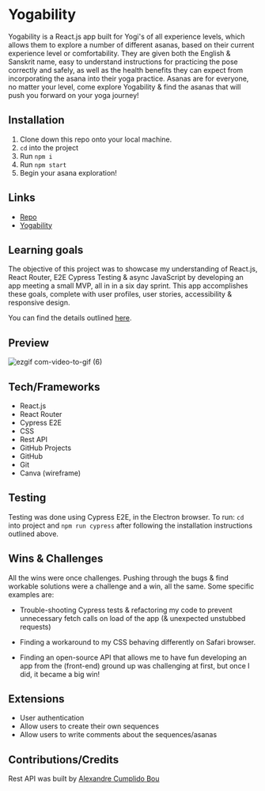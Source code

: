 # Yogability

Yogability is a React.js app built for Yogi's of all experience levels, which allows them to explore a number of different asanas, based on their current experience level or comfortability. They are given both the English & Sanskrit name, easy to understand instructions for practicing the pose correctly and safely, as well as the health benefits they can expect from incorporating the asana into their yoga practice. Asanas are for everyone, no matter your level, come explore Yogability & find the asanas that will push you forward on your yoga journey!

## Installation

1. Clone down this repo onto your local machine.
2. `cd` into the project
3. Run `npm i`
4. Run `npm start`
5. Begin your asana exploration!

## Links

- [Repo](https://github.com/andreasorensen/yoga-builder.git)
- [Yogability](https://yogability.vercel.app/)

## Learning goals

The objective of this project was to showcase my understanding of React.js, React Router, E2E Cypress Testing & async JavaScript by developing an app meeting a small MVP, all in in a six day sprint. This app accomplishes these goals, complete with user profiles, user stories, accessibility & responsive design.

You can find the details outlined [here](https://frontend.turing.edu/projects/module-3/showcase.html).

## Preview

![ezgif com-video-to-gif (6)](https://user-images.githubusercontent.com/125161431/258566581-0454ef95-77e1-418e-8064-bb6c6dee63bd.gif)


## Tech/Frameworks

- React.js
- React Router
- Cypress E2E
- CSS
- Rest API
- GitHub Projects
- GitHub
- Git
- Canva (wireframe)

## Testing

Testing was done using Cypress E2E, in the Electron browser. 
To run: `cd` into project and `npm run cypress` after following the installation instructions outlined above.

## Wins & Challenges

All the wins were once challenges. Pushing through the bugs & find workable solutions were a challenge and a win, all the same. Some specific examples are: 

- Trouble-shooting Cypress tests & refactoring my code to prevent unnecessary fetch calls on load of the app (& unexpected unstubbed requests)

- Finding a workaround to my CSS behaving differently on Safari browser.

- Finding an open-source API that allows me to have fun developing an app from the (front-end) ground up was challenging at first, but once I did, it became a big win!

## Extensions

- User authentication 
- Allow users to create their own sequences
- Allow users to write comments about the sequences/asanas 

## Contributions/Credits

Rest API was built by [Alexandre Cumplido Bou](https://github.com/alexcumplido/yoga-api.git)
